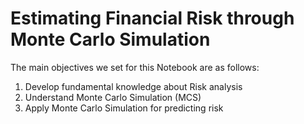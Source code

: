 # Estimating Financial Risk through Monte Carlo Simulation

The main objectives we set for this Notebook are as follows:
1. Develop fundamental knowledge about Risk analysis
2. Understand Monte Carlo Simulation (MCS)
3. Apply Monte Carlo Simulation for predicting risk
